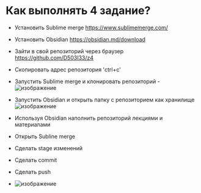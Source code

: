 # Как выполнять 4 задание? #
- Установить Sublime merge https://www.sublimemerge.com/
- Установить Obsidian https://obsidian.md/download
- Зайти в свой репозиторий через браузер https://github.com/D503I33/z4
- Скопировать адрес репозитория 'ctrl+c'
- Запустить Sublime merge и клонировать репозиторий
-![изображение](https://github.com/D503I33/z4/assets/162429779/a1d92695-1412-4cf4-aa9b-9c044fc115f2)

- Запустить Obsidian  и открыть папку с репозиторием как хранилище![изображение](https://github.com/D503I33/z4/assets/162429779/207a4cb4-e75d-41b7-8700-d0d73a27015b)

- Используя Obsidian  наполнить репозиторий лекциями и материалами
- Открыть Subline merge 
- Сделать stage  изменений 
- Сделать commit
- Сделать push
- ![изображение](https://github.com/D503I33/z4/assets/162429779/ed248ab6-c8c8-4a7d-9f13-1b956c01a215)
